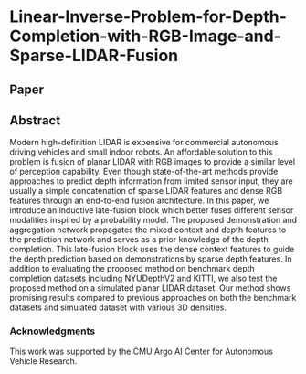 # Linear-Inverse-Problem-for-Depth-Completion-with-RGB-Image-and-Sparse-LIDAR-Fusion
## Paper


## Abstract
Modern high-definition LIDAR is expensive for commercial autonomous driving vehicles and small indoor robots. 
An affordable solution to this problem is fusion of planar LIDAR with RGB images to provide a similar level of perception capability. 
Even though state-of-the-art methods provide approaches to predict depth information from limited sensor input, they are usually a simple concatenation of sparse LIDAR features and dense RGB features through an end-to-end fusion architecture. 
In this paper, we introduce an inductive late-fusion block which better fuses different sensor modalities inspired by a probability model. 
The proposed demonstration and aggregation network propagates the mixed context and depth features to the prediction network and serves as a prior knowledge of the depth completion. 
This late-fusion block uses the dense context features to guide the depth prediction based on demonstrations by sparse depth features.
In addition to evaluating the proposed method on benchmark depth completion datasets including NYUDepthV2 and KITTI, we also test the proposed method on a simulated planar LIDAR dataset. 
Our method shows promising results compared to previous approaches on both the benchmark datasets and simulated dataset with various 3D densities.


### Acknowledgments

This work was supported by the CMU Argo AI Center for Autonomous Vehicle Research.
